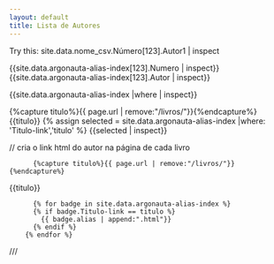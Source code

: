 ```yaml
---
layout: default
title: Lista de Autores
---
```


Try this:
site.data.nome_csv.Número[123].Autor1 | inspect

{{site.data.argonauta-alias-index[123].Numero | inspect}}
{{site.data.argonauta-alias-index[123].Autor | inspect}}

{{site.data.argonauta-alias-index |where  | inspect}}

{%capture titulo%}{{ page.url | remove:"/livros/"}}{%endcapture%}
{{titulo}}
{% assign selected = site.data.argonauta-alias-index |where: 'Titulo-link','titulo' %}
{{selected | inspect}}

//
cria o link html do autor na página de cada livro

          {%capture titulo%}{{ page.url | remove:"/livros/"}}{%endcapture%}
{{titulo}}
          

          {% for badge in site.data.argonauta-alias-index %}
          {% if badge.Titulo-link == titulo %}
            {{ badge.alias | append:".html"}}
          {% endif %}
        {% endfor %}
///